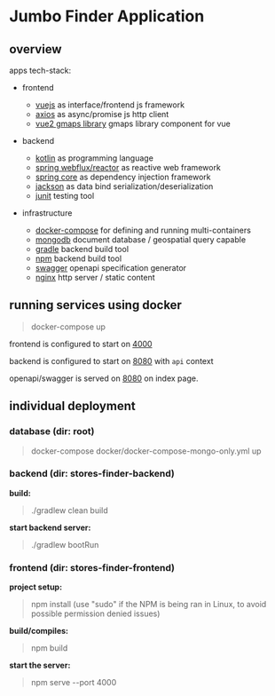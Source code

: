 # Jumbo Finder Application


## overview

apps tech-stack:

- frontend
  - [vuejs](https://github.com/vuejs/vue) as interface/frontend js framework 
  - [axios](https://github.com/axios/axios) as async/promise js http client 
  - [vue2 gmaps library](https://www.npmjs.com/package/vue2-google-maps) gmaps library component for vue

- backend
  - [kotlin](https://github.com/JetBrains/kotlin) as programming language
  - [spring webflux/reactor](https://docs.spring.io/spring/docs/current/spring-framework-reference/web-reactive.html) as reactive web framework
  - [spring core](https://docs.spring.io/spring/docs/current/spring-framework-reference/core.html#spring-core) as dependency injection framework
  - [jackson](https://github.com/FasterXML/jackson-module-kotlin) as data bind serialization/deserialization
  - [junit](https://github.com/junit-team/junit5) testing tool
  
- infrastructure
  - [docker-compose](https://github.com/docker/compose) for defining and running multi-containers
  - [mongodb](https://github.com/mongodb/mongo) document database / geospatial query capable
  - [gradle](https://github.com/gradle/gradle) backend build tool  
  - [npm](https://github.com/gradle/gradle) backend build tool    
  - [swagger](https://github.com/swagger-api/swagger-core) openapi specification generator 
  - [nginx](https://github.com/nginx/nginx) http server / static content    




## running services using docker 
> docker-compose up 

frontend is configured to start on [4000](http://localhost:4000/)

backend is configured to start on [8080](http://localhost:8080/api/) with `api` context

openapi/swagger is served on [8080](http://localhost:8080/) on index page.


## individual deployment

### database (dir: root)
> docker-compose docker/docker-compose-mongo-only.yml up

### backend (dir: stores-finder-backend)  
**build:**
> ./gradlew clean build

**start backend server:**
> ./gradlew bootRun


### frontend  (dir: stores-finder-frontend) 

**project setup:**
> npm install (use "sudo" if the NPM is being ran in Linux, to avoid possible permission denied issues)

**build/compiles:**
> npm build

**start the server:**
> npm serve --port 4000
